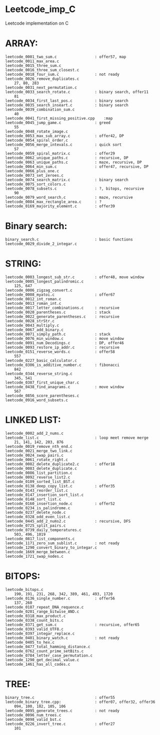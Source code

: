 # Leetcode_imp_C
Leetcode implementation on C

# ARRAY:

	leetcode_0001_two_sum.c					: offer57, map
	leetcode_0011_max_area.c
	leetcode_0015_three_sum.c
	leetcode_0016_three_sum_closest.c
	leetcode_0018_four_sum.c				: not ready
	leetcode_0026_remove_duplicates.c
		27, 80, 283
	leetcode_0031_next_permutation.c
	leetcode_0033_search_rotate.c			: binary search, offer11
		81
	leetcode_0034_first_last_pos.c			: binary search 
	leetcode_0035_search_inseart.c			: binary search
	leetcode_0039_combination_sum.c
		40
	leetcode_0041_first_missing_positive.cpp	:map
	leetcode_0045_jump_game.c				: greed
		55
	leetcode_0048_rotate_image.c
	leetcode_0053_max_sub_array.c			: offer42, DP
	leetcode_0054_spiral_order.c
	leetcode_0056_merge_intevals.c			: quick sort
		57
	leetcode_0059_spiral_matrix.c			: offer29
	leetcode_0062_unique_paths.c			: recursive, DP
	leetcode_0063_unique_paths.c			: maze, recursive, DP
	leetcode_0064_min_sum.c					: offer47, recursive, DP
	leetcode_0066_plus_one.c
	leetcode_0073_set_zeroes.c
	leetcode_0074_search_matrix.c			: binary search
	leetcode_0075_sort_colors.c	
	leetcode_0078_subsets.c					: ?, bitops, recursive
		90
	leetcode_0079_word_search.c				: maze, recursive
	leetcode_0084_max_rectangle_area.c		: ?
	leetcode_0169_majority_element.c		: offer39

# Binary search:
	binary_search.c							: basic functions
	leetcode_0029_divide_2_integar.c 

# STRING:

	leetcode_0003_longest_sub_str.c			: offer48, move window
	leetcode_0005_longest_palindromic.c
		125, 647
	leetcode_0006_zigzag_convert.c
	leetcode_0008_myatoi.c					: offer67
	leetcode_0012_int_roman.c
	leetcode_0013_roman_int.c
	leetcode_0017_letter_combinations.c		: recursive
	leetcode_0020_parentheses.c				: stack       
	leetcode_0022_generate_parentheses.c	: recursive
	leetcode_0028_strStr.c
	leetcode_0043_multiply.c
	leetcode_0067_add_binary.c
	leetcode_0071_simply_path.c				: stack
	leetcode_0076_min_window.c				: move window
	leetcode_0091_num_Decodings.c			: DP, offer46
	leetcode_0093_restore_ip_addr.c			: recursive
	leetcode_0151_reverse_words.c			: offer58
		557
	leetcode_0227_basic_calculator.c
	leetcode_0306_is_additive_number.c		: fibonacci
		842	
	leetcode_0344_reverse_string.c
		345, 541
	leetcode_0387_first_unique_char.c
	leetcode_0438_find_anagrams.c			: move window
		567
	leetcode_0856_score_parentheses.c
	leetcode_0916_word_subsets.c

# LINKED LIST:

	leetcode_0002_add_2_nums.c
	leetcode_list.c							: loop meet remove merge
		21, 141, 142, 203, 876
	leetcode_0019_remove_nth_end.c
	leetcode_0021_merge_two_link.c   
	leetcode_0024_swap_pairs.c     
	leetcode_0061_rotate_right.c
	leetcode_0082_delete_duplicate2.c		: offer18
	leetcode_0083_delete_duplicate.c
	leetcode_0086_list_partition.c
	leetcode_0092_reverse_list2.c
	leetcode_0109_sorted_list_BST.c
	leetcode_0138_deep_copy_list.c			: offer35
	leetcode_0143_reorder_list.c
	leetcode_0147_insertion_sort_list.c
	leetcode_0148_sort_list.c
	leetcode_0160_insertion_node.c			: offer52
	leetcode_0234_is_palindrome.c
	leetcode_0237_delete_node.c
	leetcode_0328_odd_even_list.c
	leetcode_0445_add_2_nums2.c				: recursive, DFS
	leetcode_0725_split_pairs.c
	leetcode_0739_daily_temperatures.c
		503, 496, 1019 
	leetcode_0817_list_components.c
	leetcode_1171_zero_sum_sublist.c		: not ready
	leetcode_1290_convert_binary_to_integar.c
	leetcode_1669_merge_between.c
	leetcode_1721_swap_nodes.c

# BITOPS:

	leetcode_bitops.c
		190, 191, 231, 268, 342, 389, 461, 493, 1720 
	leetcode_0136_single_number.c			: offer56
		137, 260
	leetcode_0187_repeat_DNA_requence.c
	leetcode_0201_range_bitwise_AND.c
	leetcode_0318_max_product.c
	leetcode_0338_count_bits.c
	leetcode_0371_get_sum.c					: recursive, offer65
	leetcode_0393_valid_UTF8.c
	leetcode_0397_integar_replace.c
	leetcode_0401_binary_watch.c			: not ready
	leetcode_0405_to_hex.c
	leetcode_0477_total_hamming_distance.c
	leetcode_0762_count_prime_setBits.c
	leetcode_0784_letter_case_permutation.c
	leetcode_1290_get_decimal_value.c
	leetcode_1461_has_all_codes.c

# TREE:

	binary_tree.c							: offer55
	leetcode_binary_tree.cpp:				: offer07, offer32, offer36
		094, 100, 102, 105, 106
	leetcode_0095_generate_trees.c			: not ready
	leetcode_0096_num_trees.c
	leetcode_0098_valid_bst.c
	leetcode_0226_invert_tree.c				: offer27
		101	
